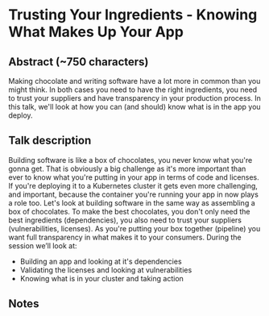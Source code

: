 # Trusting Your Ingredients - Knowing What Makes Up Your App #

## Abstract (~750 characters) ##

Making chocolate and writing software have a lot more in common than you might think. In both cases you need to have the right ingredients, you need to trust your suppliers and have transparency in your production process. In this talk, we'll look at how you can (and should) know what is in the app you deploy.

## Talk description ##

Building software is like a box of chocolates, you never know what you're gonna get. That is obviously a big challenge as it's more important than ever to know what you're putting in your app in terms of code and licenses. If you're deploying it to a Kubernetes cluster it gets even more challenging, and important, because the container you're running your app in now plays a role too.
Let's look at building software in the same way as assembling a box of chocolates. To make the best chocolates, you don't only need the best ingredients (dependencies), you also need to trust your suppliers (vulnerabilities, licenses). As you're putting your box together (pipeline) you want full transparency in what makes it to your consumers.
During the session we’ll look at:

* Building an app and looking at it's dependencies
* Validating the licenses and looking at vulnerabilities
* Knowing what is in your cluster and taking action

## Notes ##
